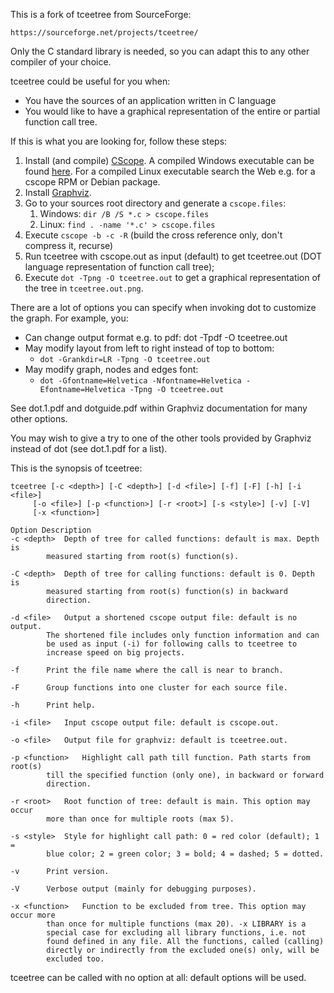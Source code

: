 This is a fork of tceetree from SourceForge:

    https://sourceforge.net/projects/tceetree/

Only the C standard library is needed, so you can adapt this to any other
compiler of your choice.

tceetree could be useful for you when:

* You have the sources of an application written in C language
* You would like to have a graphical representation of the entire or partial
function call tree.

If this is what you are looking for, follow these steps:

1. Install (and compile) [CScope](http://cscope.sourceforge.net/). A compiled
Windows executable can be found [here](http://code.google.com/p/cscope-win32/).
For a compiled Linux executable search the Web e.g. for a cscope RPM or Debian
package.
2. Install [Graphviz](http://www.graphviz.org/).
3. Go to your sources root directory and generate a `cscope.files`:
    1. Windows: `dir /B /S *.c > cscope.files`
    2. Linux: `find . -name '*.c' > cscope.files`
4. Execute `cscope -b -c -R` (build the cross reference only, don't compress
it, recurse)
5. Run tceetree with cscope.out as input (default) to get tceetree.out (DOT
language representation of function call tree);
6. Execute `dot -Tpng -O tceetree.out` to get a graphical representation of the
tree in `tceetree.out.png`.

There are a lot of options you can specify when invoking dot to customize the
graph. For example, you:

* Can change output format e.g. to pdf: dot -Tpdf -O tceetree.out
* May modify layout from left to right instead of top to bottom:
    * `dot -Grankdir=LR -Tpng -O tceetree.out`
* May modify graph, nodes and edges font:
    * `dot -Gfontname=Helvetica -Nfontname=Helvetica -Efontname=Helvetica -Tpng -O tceetree.out`

See dot.1.pdf and dotguide.pdf within Graphviz documentation for many other
options.

You may wish to give a try to one of the other tools provided by Graphviz
instead of dot (see dot.1.pdf for a list).

This is the synopsis of tceetree:

```
tceetree [-c <depth>] [-C <depth>] [-d <file>] [-f] [-F] [-h] [-i <file>]
	 [-o <file>] [-p <function>] [-r <root>] [-s <style>] [-v] [-V]
	 [-x <function>]

Option Description
-c <depth>	Depth of tree for called functions: default is max. Depth is
		measured starting from root(s) function(s).

-C <depth>	Depth of tree for calling functions: default is 0. Depth is
		measured starting from root(s) function(s) in backward
		direction.

-d <file>	Output a shortened cscope output file: default is no output.
		The shortened file includes only function information and can
		be used as input (-i) for following calls to tceetree to
		increase speed on big projects.

-f		Print the file name where the call is near to branch.

-F		Group functions into one cluster for each source file.

-h		Print help.

-i <file>	Input cscope output file: default is cscope.out.

-o <file>	Output file for graphviz: default is tceetree.out.

-p <function>	Highlight call path till function. Path starts from root(s)
		till the specified function (only one), in backward or forward
		direction.

-r <root>	Root function of tree: default is main. This option may occur
		more than once for multiple roots (max 5).

-s <style>	Style for highlight call path: 0 = red color (default); 1 =
		blue color; 2 = green color; 3 = bold; 4 = dashed; 5 = dotted.

-v		Print version.

-V		Verbose output (mainly for debugging purposes).

-x <function>	Function to be excluded from tree. This option may occur more
		than once for multiple functions (max 20). -x LIBRARY is a
		special case for excluding all library functions, i.e. not
		found defined in any file. All the functions, called (calling)
		directly or indirectly from the excluded one(s) only, will be
		excluded too.
```

tceetree can be called with no option at all: default options will be used.
